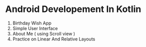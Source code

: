 # Android Developement In Kotlin

1. Birthday Wish App
2. Simple User Interface
3. About Me ( using Scroll view )
4. Practice on Linear And Relative Layouts
